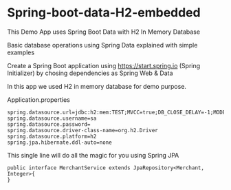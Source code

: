 # Spring-boot-data-H2-embedded

This Demo App uses Spring Boot Data with H2 In Memory Database

Basic database operations using Spring Data explained with simple examples

Create a Spring Boot application using https://start.spring.io (Spring Initializer) by chosing dependencies as Spring Web & Data

In this app we used H2 in memory database for demo purpose. 

Application.properties

```
spring.datasource.url=jdbc:h2:mem:TEST;MVCC=true;DB_CLOSE_DELAY=-1;MODE=Oracle
spring.datasource.username=sa
spring.datasource.password=
spring.datasource.driver-class-name=org.h2.Driver
spring.datasource.platform=h2
spring.jpa.hibernate.ddl-auto=none
```

This single line will do all the magic for you using Spring JPA

```
public interface MerchantService extends JpaRepository<Merchant, Integer>{
}
```

